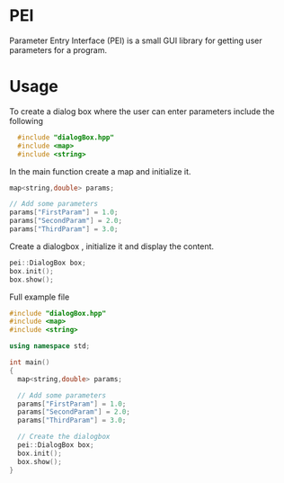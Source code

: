 # PEI
Parameter Entry Interface (PEI) is a small GUI library for getting
user parameters for a program.

# Usage
To create a dialog box where the user can enter parameters include
the following
```cpp
  #include "dialogBox.hpp"
  #include <map>
  #include <string>
```

In the main function create a map and initialize it.
```cpp
map<string,double> params;

// Add some parameters
params["FirstParam"] = 1.0;
params["SecondParam"] = 2.0;
params["ThirdParam"] = 3.0;
```

Create a dialogbox , initialize it and display the content.

```cpp
pei::DialogBox box;
box.init();
box.show();
```

Full example file
```cpp
#include "dialogBox.hpp"
#include <map>
#include <string>

using namespace std;

int main()
{
  map<string,double> params;

  // Add some parameters
  params["FirstParam"] = 1.0;
  params["SecondParam"] = 2.0;
  params["ThirdParam"] = 3.0;

  // Create the dialogbox
  pei::DialogBox box;
  box.init();
  box.show();
}
```
